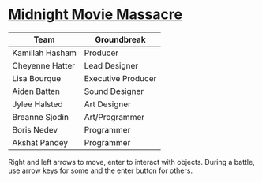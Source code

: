 # [Midnight Movie Massacre](https://breanne77.github.io/Gold_release)

| Team     | Groundbreak |
| ----------- | ----------- |
| Kamillah Hasham | Producer |
| Cheyenne Hatter | Lead Designer |
| Lisa Bourque | Executive Producer |
| Aiden Batten | Sound Designer |
| Jylee Halsted | Art Designer |
| Breanne Sjodin | Art/Programmer |
| Boris Nedev | Programmer |
| Akshat Pandey | Programmer|

Right and left arrows to move, enter to interact with objects. During a battle, use arrow keys for some and the enter button for others.



